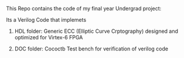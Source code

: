 This Repo contains the code of my final year Undergrad project:

Its a Verilog Code that implemets 

1. HDL folder: Generic ECC (Elliptic Curve Crptography) designed and optimized for Virtex-6 FPGA 

2. DOC folder: Cococtb Test bench for verification of verilog code 
